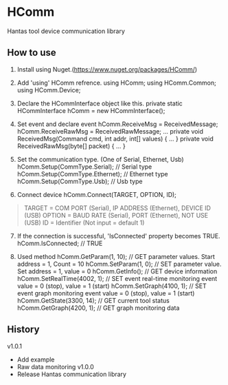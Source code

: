 # HComm
Hantas tool device communication library

## How to use
1. Install using Nuget.(https://www.nuget.org/packages/HComm/)

2. Add 'using' HComm refrence.
    using HComm;
    using HComm.Common;
    using HComm.Device;

3. Declare the HCommInterface object like this.
    private static HCommInterface hComm = new HCommInterface();

4. Set event and declare event
    hComm.ReceiveMsg = ReceivedMessage;
    hComm.ReceiveRawMsg = ReceivedRawMessage;
    ...
    private void ReceivedMsg(Command cmd, int addr, int[] values) { ... }
    private void ReceivedRawMsg(byte[] packet) { ... }

5. Set the communication type. (One of Serial, Ethernet, Usb)
    hComm.Setup(CommType.Serial);       // Serial type
    hComm.Setup(CommType.Ethernet);     // Ethernet type
    hComm.Setup(CommType.Usb);          // Usb type

6. Connect device
    hComm.Connect(TARGET, OPTION, ID);
> TARGET = COM PORT (Serial), IP ADDRESS (Ethernet), DEVICE ID (USB)
> OPTION = BAUD RATE (Serial), PORT (Ethernet), NOT USE (USB)
> ID = Identifier (Not input = default 1)

7. If the connection is successful, 'IsConnected' property becomes TRUE.
    hComm.IsConnected;      // TRUE

8. Used method
    hComm.GetParam(1, 10);          // GET parameter values. Start address = 1, Count = 10
    hComm.SetParam(1, 0);           // SET parameter value. Set address = 1, value = 0
    hComm.GetInfo();                // GET device information
    hComm.SetRealTime(4002, 1);     // SET event real-time monitoring event value = 0 (stop), value = 1 (start)
    hComm.SetGraph(4100, 1);        // SET event graph monitoring event value = 0 (stop), value = 1 (start)
    hComm.GetState(3300, 14);       // GET current tool status
    hComm.GetGraph(4200, 1);        // GET graph monitoring data

## History
v1.0.1
- Add example
- Raw data monitoring
v1.0.0
- Release Hantas communication library